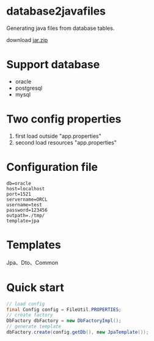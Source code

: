 # database2javafiles
Generating java files from database tables.

download [jar.zip](https://github.com/SShnoodles/database2javafiles/releases)

# Support database
- oracle
- postgresql
- mysql

# Two config properties
1. first load outside "app.properties"
2. second load resources "app.properties"

# Configuration file
```
db=oracle
host=localhost
port=1521
servername=ORCL
username=test
password=123456
outpath=./tmp/
template=jpa
```

# Templates
Jpa、Dto、Common

# Quick start
```java
// load config
final Config config = FileUtil.PROPERTIES;
// create factory
DbFactory dbFactory = new DbFactoryImpl();
// generate template
dbFactory.create(config.getDb(), new JpaTemplate());
```


